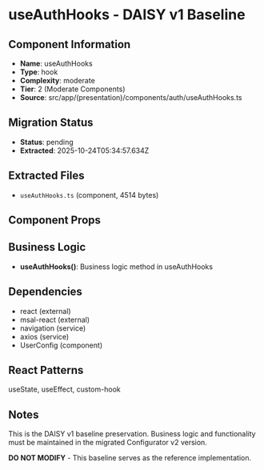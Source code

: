 # useAuthHooks - DAISY v1 Baseline

## Component Information

- **Name**: useAuthHooks
- **Type**: hook
- **Complexity**: moderate
- **Tier**: 2 (Moderate Components)
- **Source**: src/app/(presentation)/components/auth/useAuthHooks.ts

## Migration Status

- **Status**: pending
- **Extracted**: 2025-10-24T05:34:57.634Z

## Extracted Files

- `useAuthHooks.ts` (component, 4514 bytes)

## Component Props



## Business Logic

- **useAuthHooks()**: Business logic method in useAuthHooks

## Dependencies

- react (external)
- msal-react (external)
- navigation (service)
- axios (service)
- UserConfig (component)

## React Patterns

useState, useEffect, custom-hook

## Notes

This is the DAISY v1 baseline preservation. Business logic and functionality
must be maintained in the migrated Configurator v2 version.

**DO NOT MODIFY** - This baseline serves as the reference implementation.

